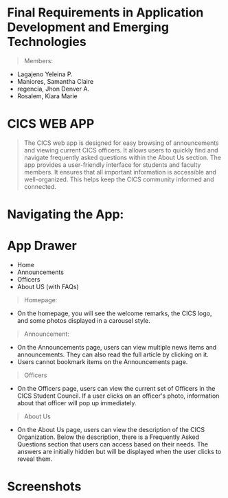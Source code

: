 # Final Requirements in Application Development and Emerging Technologies

> Members:
 - Lagajeno Yeleina P.
 - Maniores, Samantha Claire
 - regencia, Jhon Denver A.
 - Rosalem, Kiara Marie


# CICS WEB APP
> The CICS web app is designed for easy browsing of announcements and viewing current CICS officers. 
It allows users to quickly find and navigate frequently asked questions within the About Us section. 
The app provides a user-friendly interface for students and faculty members. It ensures that all important information is accessible and well-organized.
This helps keep the CICS community informed and connected.

# Navigating the App:
# App Drawer
 - Home
 - Announcements
 - Officers
 - About US (with FAQs)
 
> Homepage:
 - On the homepage, you will see the welcome remarks, the CICS logo, and some photos displayed in a carousel style.

> Announcement:
 - On the Announcements page, users can view multiple news items and announcements. They can also read the full article by clicking on it.
 - Users cannot bookmark items on the Announcements page.

> Officers
 - On the Officers page, users can view the current set of Officers in the CICS Student Council.
   If a user clicks on an officer's photo, information about that officer will pop up immediately.

> About Us
 - On the About Us page, users can view the description of the CICS Organization. Below the description, there is a Frequently Asked Questions section that users can access based on their needs.
   The answers are initially hidden but will be displayed when the user clicks to reveal them.

# Screenshots







 

